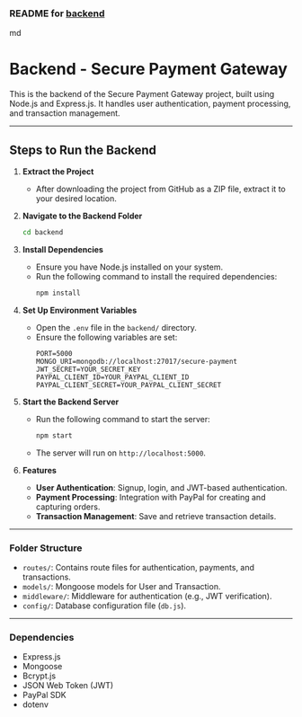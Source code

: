 ### **README for [backend](http://_vscodecontentref_/1)**

md
# Backend - Secure Payment Gateway

This is the backend of the Secure Payment Gateway project, built using Node.js and Express.js. It handles user authentication, payment processing, and transaction management.

---

## **Steps to Run the Backend**

1. **Extract the Project**
   - After downloading the project from GitHub as a ZIP file, extract it to your desired location.

2. **Navigate to the Backend Folder**
   ```bash
   cd backend

3. **Install Dependencies**
   - Ensure you have Node.js installed on your system.
   - Run the following command to install the required dependencies:
     ```bash
     npm install
     ```

4. **Set Up Environment Variables**
   - Open the `.env` file in the `backend/` directory.
   - Ensure the following variables are set:
     ```
     PORT=5000
     MONGO_URI=mongodb://localhost:27017/secure-payment
     JWT_SECRET=YOUR_SECRET_KEY
     PAYPAL_CLIENT_ID=YOUR_PAYPAL_CLIENT_ID
     PAYPAL_CLIENT_SECRET=YOUR_PAYPAL_CLIENT_SECRET
     ```

5. **Start the Backend Server**
   - Run the following command to start the server:
     ```bash
     npm start
     ```
   - The server will run on `http://localhost:5000`.

6. **Features**
   - **User Authentication**: Signup, login, and JWT-based authentication.
   - **Payment Processing**: Integration with PayPal for creating and capturing orders.
   - **Transaction Management**: Save and retrieve transaction details.

---

### **Folder Structure**
- `routes/`: Contains route files for authentication, payments, and transactions.
- `models/`: Mongoose models for User and Transaction.
- `middleware/`: Middleware for authentication (e.g., JWT verification).
- `config/`: Database configuration file (`db.js`).

---

### **Dependencies**
- Express.js
- Mongoose
- Bcrypt.js
- JSON Web Token (JWT)
- PayPal SDK
- dotenv

